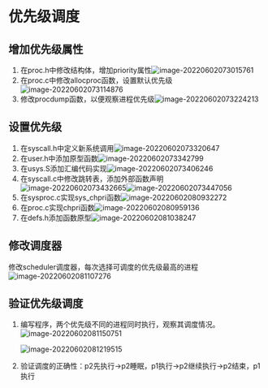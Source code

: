 # 优先级调度

## 增加优先级属性

1. 在proc.h中修改结构体，增加priority属性![image-20220602073015761](./imgs/image-20220602073015761.png)
2. 在proc.c中修改allocproc函数，设置默认优先级![image-20220602073114876](/./imgs/image-20220602073114876.png)
3. 修改procdump函数，以便观察进程优先级![image-20220602073224213](./imgs/image-20220602073224213.png)

## 设置优先级

1. 在syscall.h中定义新系统调用![image-20220602073320647](./imgs/image-20220602073320647.png)
2. 在user.h中添加原型函数![image-20220602073342799](./imgs/image-20220602073342799.png)
3. 在usys.S添加汇编代码实现![image-20220602073406246](./imgs/image-20220602073406246.png)
4. 在syscall.c中修改跳转表，添加外部函数声明![image-20220602073432665](./imgs/image-20220602073432665.png)![image-20220602073447056](./imgs/image-20220602073447056.png)
5. 在sysproc.c实现sys_chpri函数![image-20220602080932272](./imgs/image-20220602080932272.png)
6. 在proc.c实现chpri函数![image-20220602080959136](./imgs/image-20220602080959136.png)
7. 在defs.h添加函数原型![image-20220602081038247](./imgs/image-20220602081038247.png)

## 修改调度器

修改scheduler调度器，每次选择可调度的优先级最高的进程![image-20220602081107276](./imgs/image-20220602081107276.png)

## 验证优先级调度

1. 编写程序，两个优先级不同的进程同时执行，观察其调度情况。![image-20220602081150751](./imgs/image-20220602081150751.png)

   ![image-20220602081219515](./imgs/image-20220602081219515.png)

2. 验证调度的正确性：p2先执行->p2睡眠，p1执行->p2继续执行->p2结束，p1执行